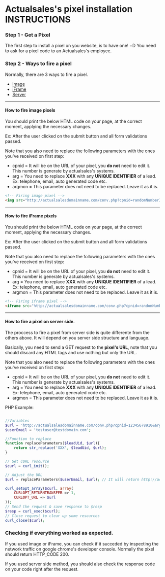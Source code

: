# Actualsales's pixel installation INSTRUCTIONS


### Step 1 - Get a Pixel
The first step to install a pixel on you website, is to have one! =D
You need to ask for a pixel code to an Actualsales's employee.


### Step 2 - Ways to fire a pixel
Normally, there are 3 ways to fire a pixel.
- [image](#imagePixel)
- [iFrame](#iframePixel)
- [Server](#serverPixel)

___


#### <a name="imagePixel"></a> How to fire image pixels
You should print the below HTML code on your page, at the correct moment, applying the necessary changes.

Ex: After the user clicked on the submit button and all form validations passed.

Note that you also need to replace the following parameters with the ones you've received on first step:
- cpnid = It will be on the URL of your pixel, you **do not** need to edit it. This number is generate by actualsales's systems.
- arg = You need to replace **XXX** with any **UNIQUE IDENTIFIER** of a lead. Ex: telephone, email, auto generated code etc.
- argmon = This parameter does not need to be replaced. Leave it as it is. 

```html
<!-- Firing image pixel -->
<img src="http://actualsalesdomainname.com/conv.php?cpnid=randomNumberIdentifyingTheCampaing&arg=XXX&argmon=YYY" width="1" height="1" alt="" title="" border="0" />
```
___


#### <a name="iframePixel"></a> How to fire iFrame pixels
You should print the below HTML code on your page, at the correct moment, applying the necessary changes.

Ex: After the user clicked on the submit button and all form validations passed.

Note that you also need to replace the following parameters with the ones you've received on first step:
- cpnid = It will be on the URL of your pixel, you **do not** need to edit it. This number is generate by actualsales's systems.
- arg = You need to replace **XXX** with any **UNIQUE IDENTIFIER** of a lead. Ex: telephone, email, auto generated code etc.
- argmon = This parameter does not need to be replaced. Leave it as it is. 

```html
<!-- Firing iframe pixel -->
<iframe src="http://actualsalesdomainname.com/conv.php?cpnid=randomNumberIdentifyingTheCampaing&arg=XXX&argmon=YYY" frameborder="0" width="1" height="1"></iframe>
```
___

#### <a name="serverPixel"></a> How to fire a pixel on server side.
The proccess to fire a pixel from server side is quite differente from the others above. It will depend on you server side structure and language.

Basically, you need to send a GET request to the **pixel's URL**, note that you should discard any HTML tags and use nothing but only the URL.

Note that you also need to replace the following parameters with the ones you've received on first step:
- cpnid = It will be on the URL of your pixel, you **do not** need to edit it. This number is generate by actualsales's systems.
- arg = You need to replace **XXX** with any **UNIQUE IDENTIFIER** of a lead. Ex: telephone, email, auto generated code etc.
- argmon = This parameter does not need to be replaced. Leave it as it is.

PHP Example:
```php

//Variables
$url = 'http://actualsalesdomainname.com/conv.php?cpnid=12345678910&arg=XXX&argmon=YYY';
$userEmail = 'testuser@testdomain.com';

//Function to replace
function replaceParameters($leadUid, $url){
	return str_replace('XXX', $leadUid, $url);
}

// Get cURL resource
$curl = curl_init();

// Adjust the URL
$url = replaceParameters($userEmail, $url); // It will return http://actualsalesdomainname.com/conv.php?cpnid=12345678910&arg=testuser@testdomain.com&argmon=YYY 

curl_setopt_array($curl, array(
    CURLOPT_RETURNTRANSFER => 1,
    CURLOPT_URL => $url
));
// Send the request & save response to $resp
$resp = curl_exec($curl);
// Close request to clear up some resources
curl_close($curl);
```

### Checking if everything worked as expected.

If you used image or iFrame, you can check if it succeded by inspecting the network traffic on google chrome's developer console. Normally the pixel should return HTTP_CODE 200.

If you used server side method, you should also check the response code on your code right after the request.